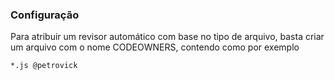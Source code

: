 ### Configuração

Para atribuir um revisor automático com base no tipo de arquivo, basta criar um arquivo com o nome CODEOWNERS, contendo como por exemplo
```
*.js @petrovick
```